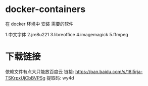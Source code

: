 # docker-containers
 
在 docker 环境中 安装 需要的软件

 1.中文字体
 2.jre8u221
 3.libreoffice
 4.imagemagick
 5.ffmpeg 

# 下载链接

依赖文件有点大只能放百度云
链接: https://pan.baidu.com/s/18I5rja-TSKrpxUjCbBVPSg 提取码: wy4d